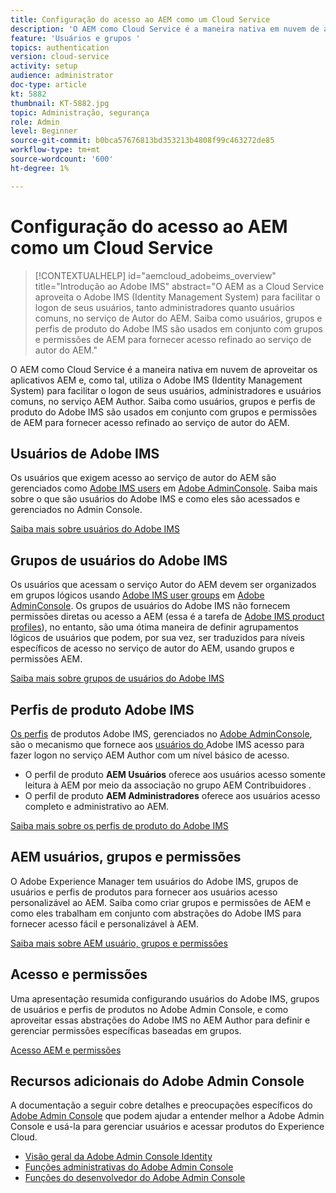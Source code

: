 ```yaml
---
title: Configuração do acesso ao AEM como um Cloud Service
description: 'O AEM como Cloud Service é a maneira nativa em nuvem de aproveitar os aplicativos AEM e, como tal, utiliza o Adobe IMS (Identity Management System) para facilitar o logon de usuários, administradores e usuários comuns, no serviço AEM Author. Saiba como usuários, grupos de usuários e perfis de produtos do Adobe IMS são usados junto a grupos e permissões de AEM para fornecer acesso específico ao AEM Author.  '
feature: 'Usuários e grupos '
topics: authentication
version: cloud-service
activity: setup
audience: administrator
doc-type: article
kt: 5882
thumbnail: KT-5882.jpg
topic: Administração, segurança
role: Admin
level: Beginner
source-git-commit: b0bca57676813bd353213b4808f99c463272de85
workflow-type: tm+mt
source-wordcount: '600'
ht-degree: 1%

---
```



# Configuração do acesso ao AEM como um Cloud Service

>[!CONTEXTUALHELP]
>id="aemcloud_adobeims_overview"
>title="Introdução ao Adobe IMS"
>abstract="O AEM as a Cloud Service aproveita o Adobe IMS (Identity Management System) para facilitar o logon de seus usuários, tanto administradores quanto usuários comuns, no serviço de Autor do AEM. Saiba como usuários, grupos e perfis de produto do Adobe IMS são usados em conjunto com grupos e permissões de AEM para fornecer acesso refinado ao serviço de autor do AEM."

O AEM como Cloud Service é a maneira nativa em nuvem de aproveitar os aplicativos AEM e, como tal, utiliza o Adobe IMS (Identity Management System) para facilitar o logon de seus usuários, administradores e usuários comuns, no serviço AEM Author. Saiba como usuários, grupos e perfis de produto do Adobe IMS são usados em conjunto com grupos e permissões de AEM para fornecer acesso refinado ao serviço de autor do AEM.

## Usuários de Adobe IMS

Os usuários que exigem acesso ao serviço de autor do AEM são gerenciados como [Adobe IMS users](https://helpx.adobe.com/br/enterprise/using/set-up-identity.html) em [Adobe AdminConsole](https://adminconsole.adobe.com). Saiba mais sobre o que são usuários do Adobe IMS e como eles são acessados e gerenciados no Admin Console.

[Saiba mais sobre usuários do Adobe IMS](./adobe-ims-users.md)

## Grupos de usuários do Adobe IMS

Os usuários que acessam o serviço Autor do AEM devem ser organizados em grupos lógicos usando [Adobe IMS user groups](https://helpx.adobe.com/enterprise/using/user-groups.html) em [Adobe AdminConsole](https://adminconsole.adobe.com). Os grupos de usuários do Adobe IMS não fornecem permissões diretas ou acesso a AEM (essa é a tarefa de [Adobe IMS product profiles](#adobe-ims-product-profiles)), no entanto, são uma ótima maneira de definir agrupamentos lógicos de usuários que podem, por sua vez, ser traduzidos para níveis específicos de acesso no serviço de autor do AEM, usando grupos e permissões AEM.

[Saiba mais sobre grupos de usuários do Adobe IMS](./adobe-ims-user-groups.md)

## Perfis de produto Adobe IMS

[Os perfis](https://helpx.adobe.com/enterprise/using/manage-permissions-and-roles.html) de produtos Adobe IMS, gerenciados no  [Adobe AdminConsole](https://adminconsole.adobe.com), são o mecanismo que fornece aos  [usuários do ](#adobe-ims-users) Adobe IMS acesso para fazer logon no serviço AEM Author com um nível básico de acesso.

+ O perfil de produto __AEM Usuários__ oferece aos usuários acesso somente leitura à AEM por meio da associação no grupo AEM Contribuidores .
+ O perfil de produto __AEM Administradores__ oferece aos usuários acesso completo e administrativo ao AEM.

[Saiba mais sobre os perfis de produto do Adobe IMS](./adobe-ims-product-profiles.md)

## AEM usuários, grupos e permissões

O Adobe Experience Manager tem usuários do Adobe IMS, grupos de usuários e perfis de produtos para fornecer aos usuários acesso personalizável ao AEM. Saiba como criar grupos e permissões de AEM e como eles trabalham em conjunto com abstrações do Adobe IMS para fornecer acesso fácil e personalizável à AEM.

[Saiba mais sobre AEM usuário, grupos e permissões](./aem-users-groups-and-permissions.md)

## Acesso e permissões

Uma apresentação resumida configurando usuários do Adobe IMS, grupos de usuários e perfis de produtos no Adobe Admin Console, e como aproveitar essas abstrações do Adobe IMS no AEM Author para definir e gerenciar permissões específicas baseadas em grupos.

[Acesso AEM e permissões](./walk-through.md)

## Recursos adicionais do Adobe Admin Console

A documentação a seguir cobre detalhes e preocupações específicos do [Adobe Admin Console](https://adminconsole.adobe.com) que podem ajudar a entender melhor a Adobe Admin Console e usá-la para gerenciar usuários e acessar produtos do Experience Cloud.

+ [Visão geral da Adobe Admin Console Identity](https://helpx.adobe.com/enterprise/using/identity.html)
+ [Funções administrativas do Adobe Admin Console](https://helpx.adobe.com/enterprise/using/admin-roles.html)
+ [Funções do desenvolvedor do Adobe Admin Console](https://helpx.adobe.com/enterprise/using/manage-developers.html)